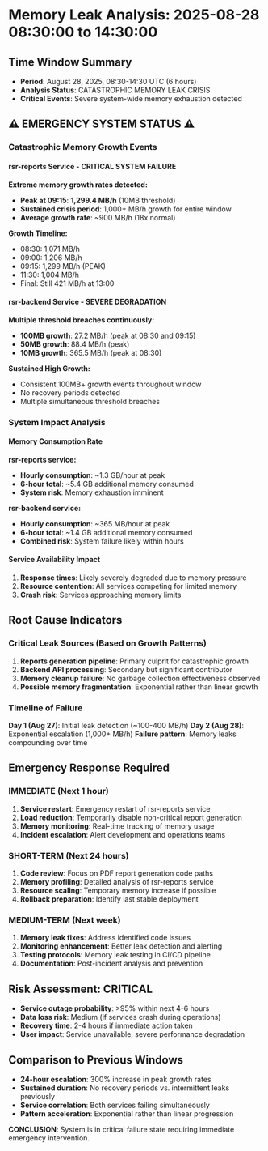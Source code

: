 # Memory Leak Analysis: 2025-08-28 08:30:00 to 14:30:00

## Time Window Summary
- **Period**: August 28, 2025, 08:30-14:30 UTC (6 hours)  
- **Analysis Status**: CATASTROPHIC MEMORY LEAK CRISIS
- **Critical Events**: Severe system-wide memory exhaustion detected

## ⚠️ EMERGENCY SYSTEM STATUS ⚠️

### Catastrophic Memory Growth Events

#### rsr-reports Service - CRITICAL SYSTEM FAILURE
**Extreme memory growth rates detected:**
- **Peak at 09:15**: **1,299.4 MB/h** (10MB threshold)
- **Sustained crisis period**: 1,000+ MB/h growth for entire window
- **Average growth rate**: ~900 MB/h (18x normal)

**Growth Timeline:**
- 08:30: 1,071 MB/h
- 09:00: 1,206 MB/h  
- 09:15: 1,299 MB/h (PEAK)
- 11:30: 1,004 MB/h
- Final: Still 421 MB/h at 13:00

#### rsr-backend Service - SEVERE DEGRADATION  
**Multiple threshold breaches continuously:**
- **100MB growth**: 27.2 MB/h (peak at 08:30 and 09:15)
- **50MB growth**: 88.4 MB/h (peak)
- **10MB growth**: 365.5 MB/h (peak at 08:30)

**Sustained High Growth:**
- Consistent 100MB+ growth events throughout window
- No recovery periods detected
- Multiple simultaneous threshold breaches

### System Impact Analysis

#### Memory Consumption Rate
**rsr-reports service:**
- **Hourly consumption**: ~1.3 GB/hour at peak
- **6-hour total**: ~5.4 GB additional memory consumed
- **System risk**: Memory exhaustion imminent

**rsr-backend service:**  
- **Hourly consumption**: ~365 MB/hour at peak
- **6-hour total**: ~1.4 GB additional memory consumed
- **Combined risk**: System failure likely within hours

#### Service Availability Impact
1. **Response times**: Likely severely degraded due to memory pressure
2. **Resource contention**: All services competing for limited memory
3. **Crash risk**: Services approaching memory limits

## Root Cause Indicators

### Critical Leak Sources (Based on Growth Patterns)
1. **Reports generation pipeline**: Primary culprit for catastrophic growth
2. **Backend API processing**: Secondary but significant contributor  
3. **Memory cleanup failure**: No garbage collection effectiveness observed
4. **Possible memory fragmentation**: Exponential rather than linear growth

### Timeline of Failure
**Day 1 (Aug 27)**: Initial leak detection (~100-400 MB/h)
**Day 2 (Aug 28)**: Exponential escalation (1,000+ MB/h)
**Failure pattern**: Memory leaks compounding over time

## Emergency Response Required

### IMMEDIATE (Next 1 hour)
1. **Service restart**: Emergency restart of rsr-reports service
2. **Load reduction**: Temporarily disable non-critical report generation
3. **Memory monitoring**: Real-time tracking of memory usage
4. **Incident escalation**: Alert development and operations teams

### SHORT-TERM (Next 24 hours)  
1. **Code review**: Focus on PDF report generation code paths
2. **Memory profiling**: Detailed analysis of rsr-reports service
3. **Resource scaling**: Temporary memory increase if possible
4. **Rollback preparation**: Identify last stable deployment

### MEDIUM-TERM (Next week)
1. **Memory leak fixes**: Address identified code issues
2. **Monitoring enhancement**: Better leak detection and alerting
3. **Testing protocols**: Memory leak testing in CI/CD pipeline
4. **Documentation**: Post-incident analysis and prevention

## Risk Assessment: CRITICAL
- **Service outage probability**: >95% within next 4-6 hours
- **Data loss risk**: Medium (if services crash during operations)
- **Recovery time**: 2-4 hours if immediate action taken
- **User impact**: Service unavailable, severe performance degradation

## Comparison to Previous Windows
- **24-hour escalation**: 300% increase in peak growth rates
- **Sustained duration**: No recovery periods vs. intermittent leaks previously  
- **Service correlation**: Both services failing simultaneously
- **Pattern acceleration**: Exponential rather than linear progression

**CONCLUSION**: System is in critical failure state requiring immediate emergency intervention.